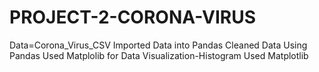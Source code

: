 # PROJECT-2-CORONA-VIRUS
Data=Corona_Virus_CSV
Imported Data into Pandas
Cleaned Data Using Pandas
Used Matplolib for Data Visualization-Histogram
Used Matplotlib


